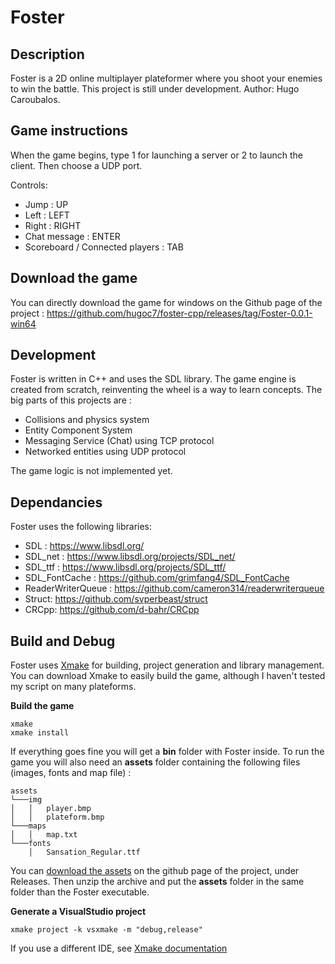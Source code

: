 # Foster

## Description
Foster is a 2D online multiplayer plateformer where you shoot your enemies to win the battle. This project is still under development. Author: Hugo Caroubalos.

## Game instructions
When the game begins, type 1 for launching a server or 2 to launch the client. Then choose a UDP port.

Controls:
- Jump : UP
- Left : LEFT
- Right : RIGHT
- Chat message : ENTER
- Scoreboard / Connected players : TAB

## Download the game
 You can directly download the game for windows on the Github page of the project : https://github.com/hugoc7/foster-cpp/releases/tag/Foster-0.0.1-win64

## Development

Foster is written in C++ and uses the SDL library. The game engine is created from scratch, reinventing the wheel is a way to learn concepts.
The big parts of this projects are :
- Collisions and physics system
- Entity Component System
- Messaging Service (Chat) using TCP protocol
- Networked entities using UDP protocol 

The game logic is not implemented yet.

## Dependancies

Foster uses the following libraries:
- SDL : https://www.libsdl.org/
- SDL_net : https://www.libsdl.org/projects/SDL_net/
- SDL_ttf : https://www.libsdl.org/projects/SDL_ttf/
- SDL_FontCache : https://github.com/grimfang4/SDL_FontCache
- ReaderWriterQueue : https://github.com/cameron314/readerwriterqueue
- Struct: https://github.com/svperbeast/struct
- CRCpp: https://github.com/d-bahr/CRCpp

## Build and Debug

Foster uses [Xmake](https://xmake.io) for building, project generation and library management. You can download Xmake to easily build the game, although I haven't tested my script on many plateforms.

**Build the game** 
```
xmake
xmake install
```
If everything goes fine you will get a **bin** folder with Foster inside. To run the game you will also need an **assets** folder containing the following files (images, fonts and map file) :
```
assets  
└───img
│   │   player.bmp
│   │   plateform.bmp
└───maps
│   │   map.txt
└───fonts
    │   Sansation_Regular.ttf
```
You can [download the assets](https://github.com/hugoc7/foster-cpp/releases/tag/Assets) on the github page of the project, under Releases. Then unzip the archive and put the **assets** folder in the same folder than the Foster executable.

**Generate a VisualStudio project**  
```
xmake project -k vsxmake -m "debug,release"
```
If you use a different IDE, see [Xmake documentation](https://xmake.io/#/plugin/builtin_plugins?id=generate-ide-project-files)

